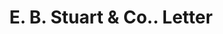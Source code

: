 ---
doi: 10.7916/D82F90H8
date_other: '1928'
date_other_textual: '1928'
form: correspondence
genre:
- Letters (correspondence)
name:
- E. B. Stuart & Co.
object_in_context_url: https://biggert.cul.columbia.edu/items/view/ave_biggert_00112
subject_hierarchical_geographic:
- Atlanta, Georgia, United States
subject_name:
- E. B. Stuart & Co.
title: E. B. Stuart & Co.. Letter
sort_title: E. B. Stuart & Co.. Letter
call_number: ave_biggert_00112
coordinates:
- 33.755,-84.39
pid: ave_biggert_00112
identifiers: ave_biggert_00112
canvas_id: ldpd:395387
permalink: "/items/ave_biggert_00112/"
layout: iiif-image-page
---